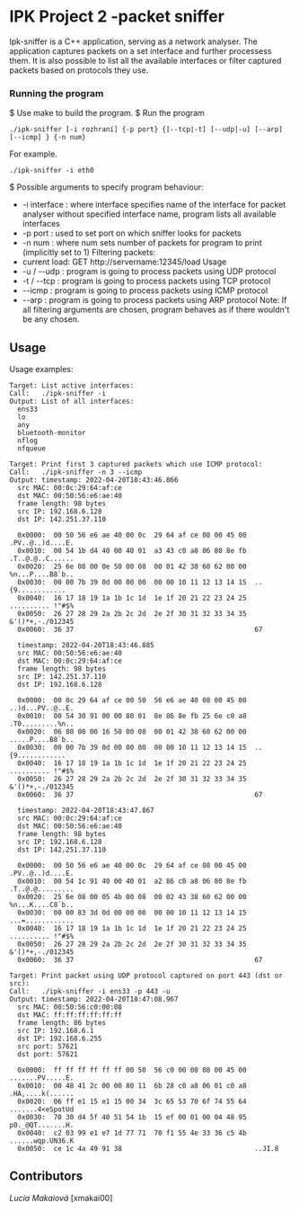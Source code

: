 # IPK Project 2 -packet sniffer
Ipk-sniffer is a C++ application, serving as a network analyser. The application captures packets on a set interface and further processess them. It is also possible to list all the available interfaces or filter captured packets based on protocols they use.

### Running the program

$ Use make to build the program. 
$ Run the program 
  ```
  ./ipk-sniffer [-i rozhraní] {-p ­­port} {[--tcp|-t] [--udp|-u] [--arp] [--icmp] } {-n num}
  ```

  For example.

  ```
  ./ipk-sniffer -i eth0
  ```

$ Possible arguments to specify program behaviour:
+ -i interface	: where interface specifies name of the interface for packet analyser
		  without specified interface name, program lists all available interfaces
+ -p port	: used to set port on which sniffer looks for packets
+ -n num	: where num sets number of packets for program to print (implicitly set to 1)
Filtering packets:
+ current load: GET http://servername:12345/load Usage
+ -u / --udp	: program is going to process packets using UDP protocol
+ -t / --tcp	: program is going to process packets using TCP protocol
+ --icmp	: program is going to process packets using ICMP protocol
+ --arp		: program is going to process packets using ARP protocol
Note: If all filtering arguments are chosen, program behaves as if there wouldn't be any chosen.

## Usage

Usage examples:

  ```
Target:	List active interfaces:
Call:	./ipk-sniffer -i
Output:	List of all interfaces:
	ens33
	lo
	any
	bluetooth-monitor
	nflog
	nfqueue

  ```
  ```
Target:	Print first 3 captured packets which use ICMP protocol:
Call:	./ipk-sniffer -n 3 --icmp
Output:	timestamp: 2022-04-20T18:43:46.866
	src MAC: 00:0c:29:64:af:ce
	dst MAC: 00:50:56:e6:ae:40
	frame length: 98 bytes
	src IP: 192.168.6.128
	dst IP: 142.251.37.110

	0x0000:  00 50 56 e6 ae 40 00 0c  29 64 af ce 08 00 45 00  .PV..@..)d....E.
	0x0010:  00 54 1b d4 40 00 40 01  a3 43 c0 a8 06 80 8e fb  .T..@.@..C......
	0x0020:  25 6e 08 00 0e 50 00 08  00 01 42 38 60 62 00 00  %n...P....B8`b..
	0x0030:  00 00 7b 39 0d 00 00 00  00 00 10 11 12 13 14 15  ..{9............
	0x0040:  16 17 18 19 1a 1b 1c 1d  1e 1f 20 21 22 23 24 25  .......... !"#$%
	0x0050:  26 27 28 29 2a 2b 2c 2d  2e 2f 30 31 32 33 34 35  &'()*+,-./012345
	0x0060:  36 37                                             67

	timestamp: 2022-04-20T18:43:46.885
	src MAC: 00:50:56:e6:ae:40
	dst MAC: 00:0c:29:64:af:ce
	frame length: 98 bytes
	src IP: 142.251.37.110
	dst IP: 192.168.6.128

	0x0000:  00 0c 29 64 af ce 00 50  56 e6 ae 40 08 00 45 00  ..)d...PV..@..E.
	0x0010:  00 54 30 91 00 00 80 01  8e 86 8e fb 25 6e c0 a8  .T0.........%n..
	0x0020:  06 80 00 00 16 50 00 08  00 01 42 38 60 62 00 00  .....P....B8`b..
	0x0030:  00 00 7b 39 0d 00 00 00  00 00 10 11 12 13 14 15  ..{9............
	0x0040:  16 17 18 19 1a 1b 1c 1d  1e 1f 20 21 22 23 24 25  .......... !"#$%
	0x0050:  26 27 28 29 2a 2b 2c 2d  2e 2f 30 31 32 33 34 35  &'()*+,-./012345
	0x0060:  36 37                                             67

	timestamp: 2022-04-20T18:43:47.867
	src MAC: 00:0c:29:64:af:ce
	dst MAC: 00:50:56:e6:ae:40
	frame length: 98 bytes
	src IP: 192.168.6.128
	dst IP: 142.251.37.110

	0x0000:  00 50 56 e6 ae 40 00 0c  29 64 af ce 08 00 45 00  .PV..@..)d....E.
	0x0010:  00 54 1c 91 40 00 40 01  a2 86 c0 a8 06 80 8e fb  .T..@.@.........
	0x0020:  25 6e 08 00 05 4b 00 08  00 02 43 38 60 62 00 00  %n...K....C8`b..
	0x0030:  00 00 83 3d 0d 00 00 00  00 00 10 11 12 13 14 15  ...=............
	0x0040:  16 17 18 19 1a 1b 1c 1d  1e 1f 20 21 22 23 24 25  .......... !"#$%
	0x0050:  26 27 28 29 2a 2b 2c 2d  2e 2f 30 31 32 33 34 35  &'()*+,-./012345
	0x0060:  36 37                                             67

  ```
  ```
Target:	Print packet using UDP protocol captured on port 443 (dst or src): 
Call:	./ipk-sniffer -i ens33 -p 443 -u 
Output:	timestamp: 2022-04-20T18:47:08.967
	src MAC: 00:50:56:c0:00:08
	dst MAC: ff:ff:ff:ff:ff:ff
	frame length: 86 bytes
	src IP: 192.168.6.1
	dst IP: 192.168.6.255
	src port: 57621
	dst port: 57621

	0x0000:  ff ff ff ff ff ff 00 50  56 c0 00 08 08 00 45 00  .......PV.....E.
	0x0010:  00 48 41 2c 00 00 80 11  6b 28 c0 a8 06 01 c0 a8  .HA,....k(......
	0x0020:  06 ff e1 15 e1 15 00 34  3c 65 53 70 6f 74 55 64  .......4<eSpotUd
	0x0030:  70 30 d4 5f 40 51 54 1b  15 ef 00 01 00 04 48 95  p0._@QT.......H.
	0x0040:  c2 03 99 e1 e7 1d 77 71  70 f1 55 4e 33 36 c5 4b  ......wqp.UN36.K
	0x0050:  ce 1c 4a 49 91 38                                 ..JI.8

  ```		

## Contributors

*Lucia Makaiová*  [xmakai00]
